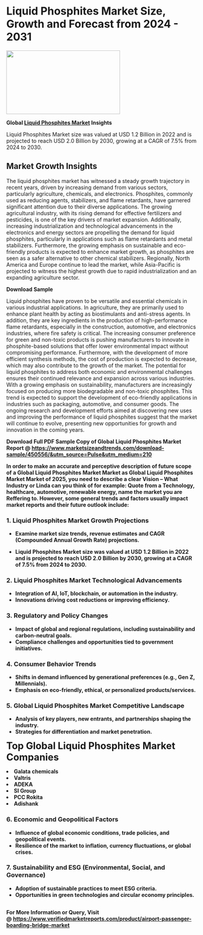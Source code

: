 <H1>Liquid Phosphites Market Size, Growth and Forecast from 2024 - 2031</H1><img class="aligncenter size-medium wp-image-584254" src="https://thirdeyenews.in/wp-content/uploads/2024/09/Global-Market-Research-300x168.jpeg" alt="" width="300" height="168" /><p><strong>Global&nbsp;<a href="https://www.marketsizeandtrends.com/download-sample/450556/&amp;utm_source=Pulse&amp;utm_medium=210">Liquid Phosphites Market</a> Insights</strong></p><p>Liquid Phosphites Market size was valued at USD 1.2 Billion in 2022 and is projected to reach USD 2.0 Billion by 2030, growing at a CAGR of 7.5% from 2024 to 2030.</p><p><h2>Market Growth Insights</h2> <p>The liquid phosphites market has witnessed a steady growth trajectory in recent years, driven by increasing demand from various sectors, particularly agriculture, chemicals, and electronics. Phosphites, commonly used as reducing agents, stabilizers, and flame retardants, have garnered significant attention due to their diverse applications. The growing agricultural industry, with its rising demand for effective fertilizers and pesticides, is one of the key drivers of market expansion. Additionally, increasing industrialization and technological advancements in the electronics and energy sectors are propelling the demand for liquid phosphites, particularly in applications such as flame retardants and metal stabilizers. Furthermore, the growing emphasis on sustainable and eco-friendly products is expected to enhance market growth, as phosphites are seen as a safer alternative to other chemical stabilizers. Regionally, North America and Europe continue to lead the market, while Asia-Pacific is projected to witness the highest growth due to rapid industrialization and an expanding agriculture sector.</p> <p><strong>Download Sample</strong></p> <p>Liquid phosphites have proven to be versatile and essential chemicals in various industrial applications. In agriculture, they are primarily used to enhance plant health by acting as biostimulants and anti-stress agents. In addition, they are key ingredients in the production of high-performance flame retardants, especially in the construction, automotive, and electronics industries, where fire safety is critical. The increasing consumer preference for green and non-toxic products is pushing manufacturers to innovate in phosphite-based solutions that offer lower environmental impact without compromising performance. Furthermore, with the development of more efficient synthesis methods, the cost of production is expected to decrease, which may also contribute to the growth of the market. The potential for liquid phosphites to address both economic and environmental challenges ensures their continued relevance and expansion across various industries. With a growing emphasis on sustainability, manufacturers are increasingly focused on producing more biodegradable and non-toxic phosphites. This trend is expected to support the development of eco-friendly applications in industries such as packaging, automotive, and consumer goods. The ongoing research and development efforts aimed at discovering new uses and improving the performance of liquid phosphites suggest that the market will continue to evolve, presenting new opportunities for growth and innovation in the coming years.</p> <p><strong></p><p><span class=""><strong>Download Full PDF Sample Copy of Global Liquid Phosphites Market Report</strong> @ <a href="https://www.marketsizeandtrends.com/download-sample/450556/&amp;utm_source=Pulse&amp;utm_medium=210" target="_blank">https://www.marketsizeandtrends.com/download-sample/450556/&amp;utm_source=Pulse&amp;utm_medium=210</a></span></p><p>In order to make an accurate and perceptive description of future scope of a Global&nbsp;Liquid Phosphites Market Market as Global&nbsp;Liquid Phosphites Market Market of 2025, you need to describe a clear Vision &ndash; What Industry or Linda can you think of for example: Quote from a Technology, healthcare, automotive, renewable energy, name the market you are Reffering to. However, some general trends and factors usually impact market reports and their future outlook include:</p><h3>1.&nbsp;<strong>Liquid Phosphites Market Growth Projections</strong></h3><ul><li>Examine market size trends, revenue estimates and CAGR (Compounded Annual Growth Rate) projections.</li><li><p>Liquid Phosphites Market size was valued at USD 1.2 Billion in 2022 and is projected to reach USD 2.0 Billion by 2030, growing at a CAGR of 7.5% from 2024 to 2030.</p></li></ul><h3>2.&nbsp;<strong>Liquid Phosphites Market Technological Advancements</strong></h3><ul><li>Integration of AI, IoT, blockchain, or automation in the industry.</li><li>Innovations driving cost reductions or improving efficiency.</li></ul><h3>3.&nbsp;<strong>Regulatory and Policy Changes</strong></h3><ul><li>Impact of global and regional regulations, including sustainability and carbon-neutral goals.</li><li>Compliance challenges and opportunities tied to government initiatives.</li></ul><h3>4.&nbsp;<strong>Consumer Behavior Trends</strong></h3><ul><li>Shifts in demand influenced by generational preferences (e.g., Gen Z, Millennials).</li><li>Emphasis on eco-friendly, ethical, or personalized products/services.</li></ul><h3>5.&nbsp;<strong>Global Liquid Phosphites Market Competitive Landscape</strong></h3><ul><li>Analysis of key players, new entrants, and partnerships shaping the industry.</li><li>Strategies for differentiation and market penetration.</li></ul><p data-pm-slice="1 1 []"><span style="color: inherit; font-family: inherit; font-size: 25px;">Top Global Liquid Phosphites Market Companies</span></p><div class="" data-test-id=""><p><li>Galata chemicals</li><li> Valtris</li><li> ADEKA</li><li> SI Group</li><li> PCC Rokita</li><li> Adishank</li></p></div><h3>6.&nbsp;<strong>Economic and Geopolitical Factors</strong></h3><ul><li>Influence of global economic conditions, trade policies, and geopolitical events.</li><li>Resilience of the market to inflation, currency fluctuations, or global crises.</li></ul><h3>7.&nbsp;<strong>Sustainability and ESG (Environmental, Social, and Governance)</strong></h3><ul><li>Adoption of sustainable practices to meet ESG criteria.</li><li>Opportunities in green technologies and circular economy principles.</li></ul><h2><strong style="font-size: 14px;">For More Information or Query, Visit @&nbsp;</strong><a style="background-color: #ffffff; font-size: 14px;" href="https://www.marketsizeandtrends.com/report/liquid-phosphites-market/" target="_blank">https://www.verifiedmarketreports.com/product/airport-passenger-boarding-bridge-market</a></h2>
